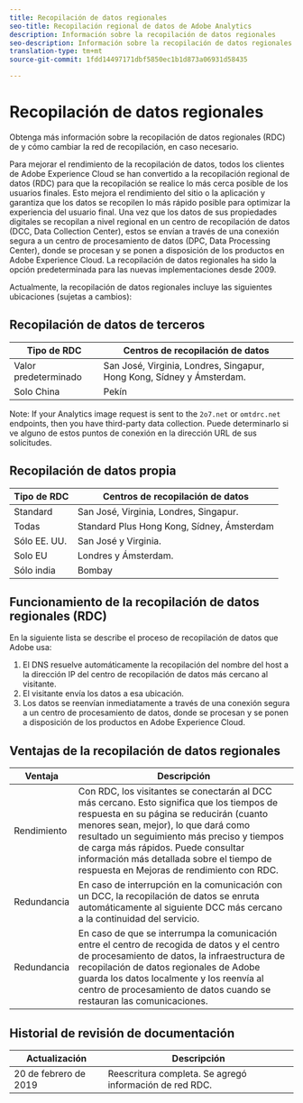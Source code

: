 ```yaml
---
title: Recopilación de datos regionales
seo-title: Recopilación regional de datos de Adobe Analytics
description: Información sobre la recopilación de datos regionales
seo-description: Información sobre la recopilación de datos regionales
translation-type: tm+mt
source-git-commit: 1fdd14497171dbf5850ec1b1d873a06931d58435

---
```



# Recopilación de datos regionales

Obtenga más información sobre la recopilación de datos regionales (RDC) de y cómo cambiar la red de recopilación, en caso necesario.

Para mejorar el rendimiento de la recopilación de datos, todos los clientes de Adobe Experience Cloud se han convertido a la recopilación regional de datos (RDC) para que la recopilación se realice lo más cerca posible de los usuarios finales. Esto mejora el rendimiento del sitio o la aplicación y garantiza que los datos se recopilen lo más rápido posible para optimizar la experiencia del usuario final. Una vez que los datos de sus propiedades digitales se recopilan a nivel regional en un centro de recopilación de datos (DCC, Data Collection Center), estos se envían a través de una conexión segura a un centro de procesamiento de datos (DPC, Data Processing Center), donde se procesan y se ponen a disposición de los productos en Adobe Experience Cloud. La recopilación de datos regionales ha sido la opción predeterminada para las nuevas implementaciones desde 2009.

Actualmente, la recopilación de datos regionales incluye las siguientes ubicaciones (sujetas a cambios):

## Recopilación de datos de terceros

| Tipo de RDC | Centros de recopilación de datos |
|---------------------|-------------------|
| Valor predeterminado | San José, Virginia, Londres, Singapur, Hong Kong, Sídney y Ámsterdam. |
| Solo China | Pekín |

Note: If your Analytics image request is sent to the `2o7.net` or `omtdrc.net` endpoints, then you have third-party data collection. Puede determinarlo si ve alguno de estos puntos de conexión en la dirección URL de sus solicitudes.

## Recopilación de datos propia

| Tipo de RDC | Centros de recopilación de datos |
|---------------------|-------------------|
| Standard | San José, Virginia, Londres, Singapur. |
| Todas | Standard Plus Hong Kong, Sídney, Ámsterdam |
| Sólo EE. UU. | San José y Virginia. |
| Solo EU | Londres y Ámsterdam. |
| Sólo india | Bombay |

## Funcionamiento de la recopilación de datos regionales (RDC)

En la siguiente lista se describe el proceso de recopilación de datos que Adobe usa:

1. El DNS resuelve automáticamente la recopilación del nombre del host a la dirección IP del centro de recopilación de datos más cercano al visitante.
1. El visitante envía los datos a esa ubicación.
1. Los datos se reenvían inmediatamente a través de una conexión segura a un centro de procesamiento de datos, donde se procesan y se ponen a disposición de los productos en Adobe Experience Cloud.

## Ventajas de la recopilación de datos regionales

| Ventaja | Descripción |
|---------|-----------|
| Rendimiento | Con RDC, los visitantes se conectarán al DCC más cercano. Esto significa que los tiempos de respuesta en su página se reducirán (cuanto menores sean, mejor), lo que dará como resultado un seguimiento más preciso y tiempos de carga más rápidos. Puede consultar información más detallada sobre el tiempo de respuesta en Mejoras de rendimiento con RDC. |
| Redundancia | En caso de interrupción en la comunicación con un DCC, la recopilación de datos se enruta automáticamente al siguiente DCC más cercano a la continuidad del servicio. |
| Redundancia | En caso de que se interrumpa la comunicación entre el centro de recogida de datos y el centro de procesamiento de datos, la infraestructura de recopilación de datos regionales de Adobe guarda los datos localmente y los reenvía al centro de procesamiento de datos cuando se restauran las comunicaciones. |

## Historial de revisión de documentación

| Actualización | Descripción |
|--------|---------|
| 20 de febrero de 2019 | Reescritura completa. Se agregó información de red RDC. |
